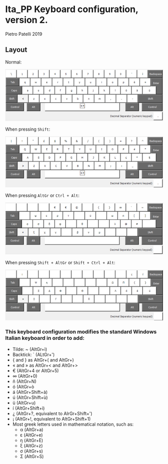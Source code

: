 # Ita_PP Keyboard configuration, version 2.
Pietro Patelli 2019

## Layout
Normal:

![](layout_normal.png)

When pressing `Shift`:

![](layout_shift.png)

When pressing `AltGr` or `Ctrl + Alt`:

![](layout_altgr.png)

When pressing `Shift + AltGr` or `Shift + Ctrl + Alt`:

![](layout_shift_altgr.png)

### This keyboard configuration modifies the standard Windows Italian keyboard in order to add:

- Tilde: ~ (AltGr+ì)
- Backtick:  \` (ALtGr+') 
- { and } as AltGr+( and AltGr+)
- « and » as AltGr+< and AltGr+>
- € (AltGr+4 or AltGr+5)
- ∞ (AltGr+0)
- ñ (AltGr+N)
- ó (AltGr+ò
- á (AltGr+Shift+à)
- ú (AltGr+Shift+ù)
- ü (AltGr+u)
- í (AltGr+Shift+ì)
- ¿ (AltGr+?, equivalent to AlrGr+Shift+')
- ¡ (AltGr+!, equivalent to AltGr+Shift+1)
- Most greek letters used in mathematical notation, such as:
	- α (AltGr+a)
	- ε (AltGr+e)
	- η (AltGr+E)
	- ξ (AltGr+z)
	- σ (AltGr+s)
	- Σ (AltGr+S)
